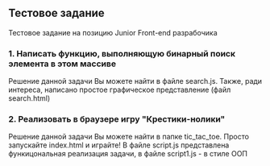 ## Тестовое задание
Тестовое задание на позицию Junior Front-end разрабочика

### 1. Написать функцию, выполняющую бинарный поиск элемента в этом массиве  
  Решение данной задачи Вы можете найти в файле search.js. Также, ради интереса, написано простое графическое представление (файл search.html)

### 2. Реализовать в браузере игру "Крестики-нолики"  
  Решение данной задачи Вы можете найти в папке tic_tac_toe. Просто запускайте index.html и играйте! В файле script.js представлена функицональная реализация задачи, в файле script1.js - в стиле ООП
